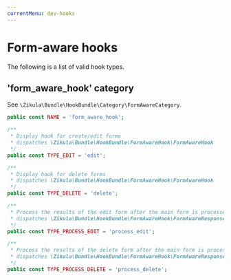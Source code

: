 ```yaml
---
currentMenu: dev-hooks
---
```

# Form-aware hooks

The following is a list of valid hook types.

## 'form_aware_hook' category

See `\Zikula\Bundle\HookBundle\Category\FormAwareCategory`.

```php
public const NAME = 'form_aware_hook';

/**
 * Display hook for create/edit forms
 * dispatches \Zikula\Bundle\HookBundle\FormAwareHook\FormAwareHook
 */
public const TYPE_EDIT = 'edit';

/**
 * Display hook for delete forms
 * dispatches \Zikula\Bundle\HookBundle\FormAwareHook\FormAwareHook
 */
public const TYPE_DELETE = 'delete';

/**
 * Process the results of the edit form after the main form is processed
 * dispatches \Zikula\Bundle\HookBundle\FormAwareHook\FormAwareResponse
 */
public const TYPE_PROCESS_EDIT = 'process_edit';

/**
 * Process the results of the delete form after the main form is processed
 * dispatches \Zikula\Bundle\HookBundle\FormAwareHook\FormAwareResponse
 */
public const TYPE_PROCESS_DELETE = 'process_delete';
```
